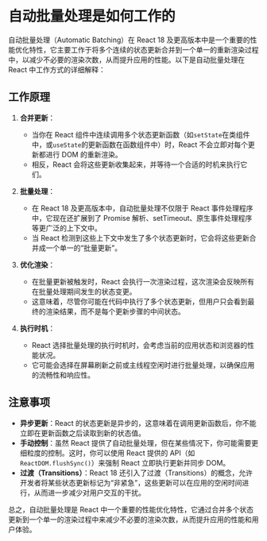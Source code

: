 # 自动批量处理是如何工作的

自动批量处理（Automatic Batching）在 React 18 及更高版本中是一个重要的性能优化特性，它主要工作于将多个连续的状态更新合并到一个单一的重新渲染过程中，以减少不必要的渲染次数，从而提升应用的性能。以下是自动批量处理在 React 中工作方式的详细解释：

## 工作原理

1. **合并更新**：

   - 当你在 React 组件中连续调用多个状态更新函数（如`setState`在类组件中，或`useState`的更新函数在函数组件中）时，React 不会立即对每个更新都进行 DOM 的重新渲染。
   - 相反，React 会将这些更新收集起来，并等待一个合适的时机来执行它们。

2. **批量处理**：

   - 在 React 18 及更高版本中，自动批量处理不仅限于 React 事件处理程序中，它现在还扩展到了 Promise 解析、setTimeout、原生事件处理程序等更广泛的上下文中。
   - 当 React 检测到这些上下文中发生了多个状态更新时，它会将这些更新合并成一个单一的“批量更新”。

3. **优化渲染**：

   - 在批量更新被触发时，React 会执行一次渲染过程，这次渲染会反映所有在批量处理期间发生的状态变更。
   - 这意味着，尽管你可能在代码中执行了多个状态更新，但用户只会看到最终的渲染结果，而不是每个更新步骤的中间状态。

4. **执行时机**：
   - React 选择批量处理的执行时机时，会考虑当前的应用状态和浏览器的性能状况。
   - 它可能会选择在屏幕刷新之前或主线程空闲时进行批量处理，以确保应用的流畅性和响应性。

## 注意事项

- **异步更新**：React 的状态更新是异步的，这意味着在调用更新函数后，你不能立即在更新函数之后读取到新的状态值。
- **手动控制**：虽然 React 提供了自动批量处理，但在某些情况下，你可能需要更细粒度的控制。这时，你可以使用 React 提供的 API（如`ReactDOM.flushSync()`）来强制 React 立即执行更新并同步 DOM。
- **过渡（Transitions）**：React 18 还引入了过渡（Transitions）的概念，允许开发者将某些状态更新标记为“非紧急”，这些更新可以在应用的空闲时间进行，从而进一步减少对用户交互的干扰。

总之，自动批量处理是 React 中一个重要的性能优化特性，它通过合并多个状态更新到一个单一的渲染过程中来减少不必要的渲染次数，从而提升应用的性能和用户体验。
